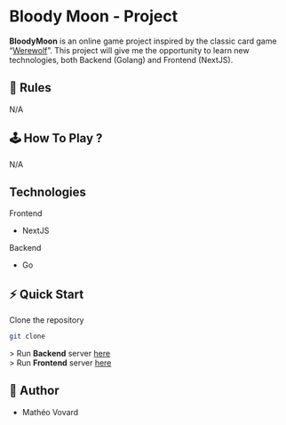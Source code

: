# Bloody Moon - Project

**BloodyMoon** is an online game project inspired by the classic card game “<u>Werewolf</u>”.
This project will give me the opportunity to learn new technologies, both Backend (Golang) and Frontend (NextJS).

## 📜 Rules
N/A

## 🕹️ How To Play ?
N/A

## Technologies
Frontend
- NextJS

Backend
- Go

## ⚡ Quick Start

Clone the repository
```sh
git clone
```

\> Run **Backend** server [here](./server-backend/README.md)</br>
\> Run **Frontend** server [here](./server-frontend/README.md)

## 👤 Author
- Mathéo Vovard